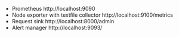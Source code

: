 * Prometheus http://localhost:9090
* Node exporter with textfile collector http://localhost:9100/metrics
* Request sink http://localhost:8000/admin
* Alert manager http://localhost:9093/
